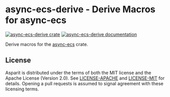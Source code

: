 # async-ecs-derive - Derive Macros for async-ecs

[![async-ecs-derive crate](https://img.shields.io/crates/v/async-ecs-derive.svg)](https://crates.io/crates/async-ecs-derive)
[![async-ecs-derive documentation](https://docs.rs/async-ecs-derive/badge.svg)](https://docs.rs/async-ecs-derive)

Derive macros for the [async-ecs][async-ecs] crate.

[async-ecs]: https://github.com/Bergmann89/async-ecs

## License

Asparit is distributed under the terms of both the MIT license and the
Apache License (Version 2.0). See [LICENSE-APACHE](LICENSE-APACHE) and
[LICENSE-MIT](LICENSE-MIT) for details. Opening a pull requests is
assumed to signal agreement with these licensing terms.
